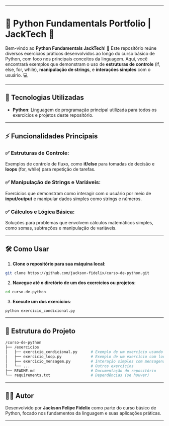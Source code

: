 
---

# 🚀 Python Fundamentals Portfolio | JackTech 🐍

Bem-vindo ao **Python Fundamentals JackTech**! 🎯 Este repositório reúne diversos exercícios práticos desenvolvidos ao longo do curso básico de Python, com foco nos principais conceitos da linguagem. Aqui, você encontrará exemplos que demonstram o uso de **estruturas de controle** (if, else, for, while), **manipulação de strings**, e **interações simples** com o usuário. 💻

___

## 🎨 Tecnologias Utilizadas

- **Python**: Linguagem de programação principal utilizada para todos os exercícios e projetos deste repositório.

___

## ⚡ Funcionalidades Principais

### ✅ Estruturas de Controle:
Exemplos de controle de fluxo, como **if/else** para tomadas de decisão e **loops** (for, while) para repetição de tarefas.

### ✅ Manipulação de Strings e Variáveis:
Exercícios que demonstram como interagir com o usuário por meio de **input/output** e manipular dados simples como strings e números.

### ✅ Cálculos e Lógica Básica:
Soluções para problemas que envolvem cálculos matemáticos simples, como somas, subtrações e manipulação de variáveis.

___

## 🛠 Como Usar

1. **Clone o repositório para sua máquina local**:

```bash
git clone https://github.com/jackson-fidelix/curso-de-python.git
```

2. **Navegue até o diretório de um dos exercícios ou projetos**:

```bash
cd curso-de-python
```

3. **Execute um dos exercícios**:

```bash
python exercicio_condicional.py
```

___

## 📂 Estrutura do Projeto

```bash
/curso-de-python
├── /exercicios
│   ├── exercicio_condicional.py      # Exemplo de um exercício usando if/else
│   ├── exercicio_loop.py             # Exemplo de um exercício com loops (for, while)
│   ├── exercicio_mensagem.py         # Interação simples com mensagens
│   └── ...                           # Outros exercícios
├── README.md                         # Documentação do repositório
└── requirements.txt                  # Dependências (se houver)
```

___

## 🧑‍💻 Autor

Desenvolvido por **Jackson Felipe Fidelix** como parte do curso básico de Python, focado nos fundamentos da linguagem e suas aplicações práticas.

---
